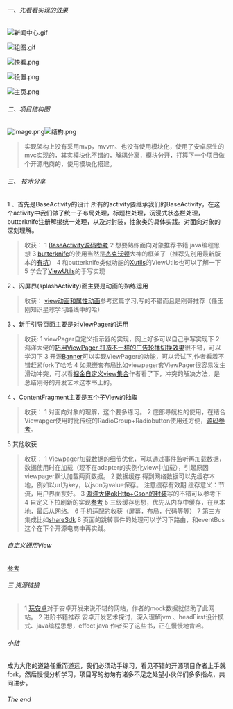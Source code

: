 
###### 一、先看看实现的效果
![新闻中心.gif](https://upload-images.jianshu.io/upload_images/3695408-518d9c45bcc30548.gif?imageMogr2/auto-orient/strip)

![组图.gif](https://upload-images.jianshu.io/upload_images/3695408-3811f2a9017daee6.gif?imageMogr2/auto-orient/strip)

![快看.png](https://upload-images.jianshu.io/upload_images/3695408-662ce0bc74dc3825.png?imageMogr2/auto-orient/strip%7CimageView2/2/w/1240)


![设置.png](https://upload-images.jianshu.io/upload_images/3695408-8640f36bbbc46845.png?imageMogr2/auto-orient/strip%7CimageView2/2/w/1240)

![主页.png](https://upload-images.jianshu.io/upload_images/3695408-b1086b18c4f9d322.png?imageMogr2/auto-orient/strip%7CimageView2/2/w/1240)


###### 二、项目结构图
![image.png](https://upload-images.jianshu.io/upload_images/3695408-30155839a173f342.png?imageMogr2/auto-orient/strip%7CimageView2/2/w/1240)![结构.png](https://upload-images.jianshu.io/upload_images/3695408-62619c1ae1ff58ca.png?imageMogr2/auto-orient/strip%7CimageView2/2/w/1240)

>实现架构上没有采用mvp，mvvm、也没有使用模块化，使用了安卓原生的mvc实现的，其实模块化不错的，解耦分离，模块分开，打算下一个项目做个开源电商的，使用模块化搭建。

###### 三、 技术分享 
1 、首先是BaseActivity的设计 所有的activity要继承我们的BaseActivity，在这个activity中我们做了统一子布局处理，标题栏处理，沉浸式状态栏处理，butterknife注册解绑统一处理，以及对封装，抽象类的具体实践。对面向对象的深刻理解。
>收获：
1 [BaseActivity源码参考](https://github.com/sunnnydaydev/SmartCity/blob/master/app/src/main/java/com/example/administrator/smartcity/activities/BaseActivity.java)
2 想要熟练面向对象推荐书籍  java编程思想
3 [butterknife](https://github.com/JakeWharton/butterknife)的使用当然是[杰克沃顿](https://github.com/JakeWharton)大神的框架了（推荐先别用最新版本的[有坑](https://blog.csdn.net/qq_38350635/article/details/87785551)）
4 和butterknife类似功能的[Xutils](https://github.com/wyouflf/xUtils3)的ViewUtils也可以了解一下
5 学会了[ViewUtils](https://github.com/sunnnydaydev/ViewUtilsDemo)的手写实现

2 、闪屏界(splashActivity)面主要是动画的熟练运用
>收获：
[view动画和属性动画](https://www.jianshu.com/p/b117c974deaf)参考这篇学习,写的不错而且是刚哥推荐（任玉刚知识星球学习路线中的哈）

3 、新手引导页面主要是对ViewPager的运用
>收获:
1 viewPager自定义指示器的实现，网上好多可以自己手写实现下
2 鸿洋大佬的[巧用ViewPager 打造不一样的广告轮播切换效果](https://blog.csdn.net/lmj623565791/article/details/51339751)很不错，可以学习下
3 开源[Banner](https://github.com/sunnnydaydev/banner)可以实现ViewPager的功能，可以尝试下,作者看着不错赶紧fork了哈哈
4 如果嵌套布局比如viewpager套ViewPager很容易发生滑动冲突，可以看[掘金自定义view集合](https://juejin.im/entry/586e1f988d6d810058b67f3e)作者看了下，冲突的解决方法，是总结刚哥的开发艺术这本书上的。

4 、ContentFragment主要是五个子View的抽取
>收获：
1 对面向对象的理解，这个要多练习。
2 底部导航栏的使用，在结合Viewapger使用时比传统的RadioGroup+Radiobutton使用还方便，[源码参考](https://github.com/sunnnydaydev/SmartCity/blob/master/app/src/main/java/com/example/administrator/smartcity/fragments/ContentFragment.java)。

5 其他收获
>收获：
1 Viewpager加载数据的细节优化，可以通过事件监听再加载数据，数据使用时在加载（现不在adapter的实例化view中加载），引起原因viewpager默认加载两页数据。
2 数据缓存
得到网络数据可以先缓存本地，例如以url为key，以json为value保存。
注意缓存有效期
缓存意义：节流，用户界面友好。
3 [鸿洋大佬okHttp+Gson的封装](https://blog.csdn.net/lmj623565791/article/details/49734867/)写的不错可以参考下
4 自定义下拉刷新的实现[参考](https://blog.csdn.net/crazyman2010/article/details/52735433)
5 三级缓存思想，优先从内存中缓存，在从本地，最后从网络。
6 手机适配的收获（屏幕，布局，代码等等）
7 第三方集成比如[shareSdk](https://blog.csdn.net/qq_38350635/article/details/87969785)
8 页面的跳转事件的处理可以学习下路由，和eventBus这个在下个开源电商中再实践。

###### 自定义通用View
[参考](https://blog.csdn.net/qq_38350635/article/details/88040908)

###### 三 资源链接
>1 [玩安卓](http://www.wanandroid.com/index)对于安卓开发来说不错的网站，作者的mock数据就借助了此网站。
> 2 进阶书籍推荐 安卓开发艺术探讨，深入理解jvm 、headFirst设计模式、java编程思想，effect java 作者买了这些书，正在慢慢地肯哈。

###### 小结
成为大佬的道路任重而道远，我们必须动手练习，看见不错的开源项目作者上手就fork，然后慢慢分析学习，项目写的匆匆有诸多不足之处望小伙伴们多多指点，共同进步。

###### The end





